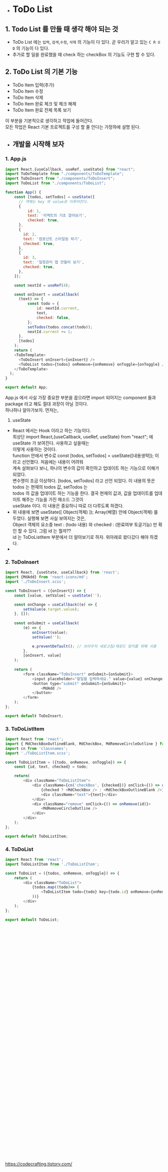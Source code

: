 - # ToDo List
## 1. Todo List 를 만들 때 생각 해야 되는 것
 - ToDo List 에는 `입력`, `검색`,`수정`, `삭제` 의 기능이 다 있다. 곧 우리가 알고 있는 `C R U D` 의 기능이 다 있다.
 - 추가로 할 일을 완료했을 때 check 하는 checkBox 의 기능도 구현 할 수 있다.

## 2. ToDo List 의 기본 기능
 - ToDo Item 입력(추가)
 - ToDo Item 수정
 - ToDo Item 삭제
 - ToDo Item 완료 체크 및 체크 해제
 - ToDo Item 완료 전체 목록 보기

이 부분을 기본적으로 생각하고 작업에 들어간다.<br>
모든 작업은 React 기본 프로젝트를 구성 할 줄 안다는 가정하에 설명 된다.<br>

- ## 개발을 시작해 보자

### 1. App.js
```javascript
import React,{useCallback, useRef, useState} from "react";
import ToDoTemplate from "./components/ToDoTemplate";
import ToDoInsert from "./components/ToDoInsert";
import ToDoList from "./components/ToDoList";

function App() {
    const [todos, setTodos] = useState([
      // 객체는 key 와 value로 이루어진다.
      {
          id: 1,
          text: '리액트의 기초 알아보기',
          checked: true,
      },
      {
        id: 2,
        text: '컴포넌트 스타일링 하기',
        checked: true,
      },
      {
        id: 3,
        text: '일정관리 앱 만들어 보기',
        checked: true,
      },
    ]);

    const nextId = useRef(4);

    const onInsert = useCallback(
      (text) => {
          const todo = {
              id: nextId.current,
              text,
              checked: false,
          };
          setTodos(todos.concat(todo));
          nextId.current += 1;
      },
      [todos]
    );
    return (
    <ToDoTemplate>
      <ToDoInsert onInsert={onInsert} />
      <ToDoList todos={todos} onRemove={onRemove} onToggle={onToggle} />      
    </ToDoTemplate>
  );
}

export default App;
```
App.js 에서 사실 가장 중요한 부분을 꼽으라면 import 되어지는 component 들과 package 라고 해도 절대 과장이 아닐 것이다.<br>
하나하나 알아가보자. 먼저는,<br>
1) useState<br>
 - React 에서는 Hook 이라고 하는 기능이다.<br>
   최상단 import React,{useCallback, useRef, useState} from "react"; 에 useState 가 보여진다. 사용하고 싶을때는<br>
   이렇게 사용하는 것이다.<br>
   function 안에서 변수로 const [todos, setTodos] = useState([내용생략]); 이라고 선언했다. 처음에는 내용이 어려워<br>
   계속 살펴보다 보니, 하나의 변수의 값이 확인하고 업데이트 하는 기능으로 이해가 되었다.<br>
   변수명이 조금 이상하다. [todos, setTodos] 라고 선언 되었다. 이 내용의 뜻은 todos 는 현재의 todos 값, setTodos 는<br>
   todos 의 값을 업데이트 하는 기능을 한다. 결국 현재의 값과, 값을 업데이트를 업데이트 해주는 기능을 가진 메소드 그것이<br>
   useState 이다. 이 내용은 중요하니 따로 더 다루도록 하겠다.<br>
 - 위 내용에 보면 useState([ Object(객체) ]); Array(배열) 안에 Object(객체) 를 두었다. 실행해 보면 사실 보여지는 것은,<br>
   Object 객체의 요소중 text : (todo 내용) 와 checked : (완료여부 토글기능) 만 확인 할 수 있다. 그럼 id 는 뭘까?? <br>
   id 는 ToDoListItem 부분에서 더 알아보기로 하자. 위아래로 왔다갔다 해야 하겠다.<br>
 - 
 
   

### 2. ToDoInsert
```javascript
import React, {useState, useCallback} from 'react';
import {MdAdd} from 'react-icons/md';
import './ToDoInsert.scss';

const ToDoInsert = ({onInsert}) => {
    const [value, setValue] = useState('');

    const onChange = useCallback((e) => {
        setValue(e.target.value);
    }, []);
    
    const onSubmit = useCallback(
        (e) => {
            onInsert(value);
            setValue('');

            e.preventDefault(); // 브라우저 새로고침/재로드 방지를 위해 사용
        },
        [onInsert, value]
    );
    
    return (
        <form className="ToDoInsert" onSubmit={onSubmit}>
            <input placeholder="할일을 입력하세요." value={value} onChange={onChange} />
            <button type="submit" onSubmit={onSubmit}>
                <MdAdd />
            </button>
        </form>
    );
};

export default ToDoInsert;
```
### 3. ToDoListItem
```javascript
import React from 'react';
import { MdCheckBoxOutlineBlank, MdCheckBox, MdRemoveCircleOutline } from 'react-icons/md';
import cn from 'classnames';
import './ToDoListItem.scss';

const ToDoListItem = ({todo, onRemove, onToggle}) => {
    const {id, text, checked} = todo;

    return(
        <div className="ToDoListItem">
            <div className={cn('checkBox', {checked})} onClick={() => onToggle(id)}>
                {checked ? <MdCheckBox /> : <MdCheckBoxOutlineBlank />}
                <div className="text">{text}</div>
            </div>
            <div className="remove" onClick={() => onRemove(id)}>
                <MdRemoveCircleOutline />
            </div>
        </div>
    );
};

export default ToDoListItem;
```
### 4. ToDoList
```javascript
import React from 'react';
import ToDoListItem from './ToDoListItem';

const ToDoList = ({todos, onRemove, onToggle}) => {
    return (
        <div className="ToDoList">
            {todos.map((todo)=> (
                <ToDoListItem todo={todo} key={todo.id} onRemove={onRemove} onToggle={onToggle} />
            ))}
        </div>
    );
};

export default ToDoList;
```



























<br><br><br><br><br><br><br><br><br><br><br><br><br><br><br><br><br><br><br><br><br><br><br><br><br><br><br><br><br><br><br><br><br><br><br><br><br><br><br><br><br><br><br><br>
https://codecrafting.tistory.com/
<br><br><br><br><br><br><br><br><br><br><br><br><br><br><br><br><br><br><br><br><br><br><br><br><br><br><br><br><br><br><br><br><br><br><br><br><br><br><br><br><br><br><br><br>
이 내용은 추후에 공부하기로 하자
- # ToDo List
## 1. Todo List 를 만들 때 생각 해야 되는 것
 - ToDo List 에는 `입력`, `검색`,`수정`, `삭제` 의 기능이 다 있다. 곧 우리가 알고 있는 `C R U D` 의 기능이 다 있다.
 - 추가로 할 일을 완료했을 때 check 하는 checkBox 의 기능도 구현 할 수 있다.

## 2. ToDo List 의 기본 기능
 - ToDo Item 입력(추가)
 - ToDo Item 수정
 - ToDo Item 삭제
 - ToDo Item 완료 체크 및 체크 해제
 - ToDo Item 완료 전체 목록 보기

이 부분을 기본적으로 생각하고 작업에 들어간다.<br>
모든 작업은 React 기본 프로젝트를 구성 할 줄 안다는 가정하에 설명 된다.<br>

## 3. 화면 구성 기획
 - 맨 위에 ToDo Item 을 입력(추가) 할 수 있는 창과 버튼을 만든다.
 - 아래 에는 ToDo Item 목록이 존재한다. 목록은 두개의 그룹으로 나눌 것이다.
   - 첫번째 그룹은 ToDo Item 곧 '할 일' 에 대한 목록
   - 두번째 그룹은 완료한 ToDo Item 곧 '완료한 일' 에 대한 목록 곧 '완료한 목록'
 - '할 일' 목록은 편집과 삭제가 가능 하다.
 - '완료한 일' 목록은 삭제만 가능하다.
 - ToDo List 앞에는 checkBox 가 있다. check 하면 '완료한 일' 이 됨으로 '완료한 목록'으로 이동
 - checkBox 에서 check 를 해제하면 '할 일' 목록으로 이동 시킨다.

## 4. 전체적인 틀 개발
- ### 전체적인 틀 개발
- 디렉토리(폴더) 구조
  - 디록토리(폴더) components 와 pages 를 scr 내부에 생성 한다.
  - components 는 화면을 구성하는 기능적인 부분에 있어 component 를 단위로 jsx 파일로 생성 하였다.
  - pages 는 화면 단위로 jsx 파일로 생성 하였다.
  <br><br>
     - 이번 프로젝트 에서는 하나의 페이지만 있어도 되지만, 추후에 여러 페이지를 생성 할 가능성 으로 따로<br>
      pages 디렉토리(폴더)를 만들었다.
  <br>
 - pages
   - Home : 첫 화면(ToDo List 를 보여 준다.)
 - components
   - ToDo Item 을 입력 받을 수 있는 component
   - ToDo Item 의 List compnent (ToDo Item conponent 들을 포함)
   - ToDo Item compotnent

## 5. 개발을 시작해보자
 ### 1) jsx 파일들을 생성한다.
 - 생성한 compnents 폴더 안에 jsx 파일 생성
    - inputBox.jsx
    - ToDoItem.jsx
    - ToDoItem.jsx
 - 생성한 pages 폴더 안에 jsx 파일 생성
    - Home.jsx
 
 ### 2) App.js
 page 를 rendering 한다. 지금 프로젝트 에서는 하나의 페이지만 필요하여 Home.jsx 만 rendering 한다.<br>
 (추후 혹은 다른 프로젝트에서 기능을 고도화 시키면 라우팅 이라는 기능을 넣을 수 있다.) -> 이건 더 공부해야 함






<br><br><br><br><br><br><br><br><br><br><br><br><br><br><br><br><br><br><br><br><br><br><br><br><br><br><br><br><br><br><br><br><br><br><br><br><br><br><br><br><br><br><br><br>
- 참고<br>
https://memostack.tistory.com/
